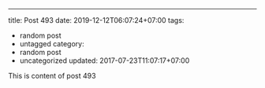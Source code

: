 ---
title: Post 493
date: 2019-12-12T06:07:24+07:00
tags:
  - random post
  - untagged
category:
  - random post
  - uncategorized
updated: 2017-07-23T11:07:17+07:00

This is content of post 493